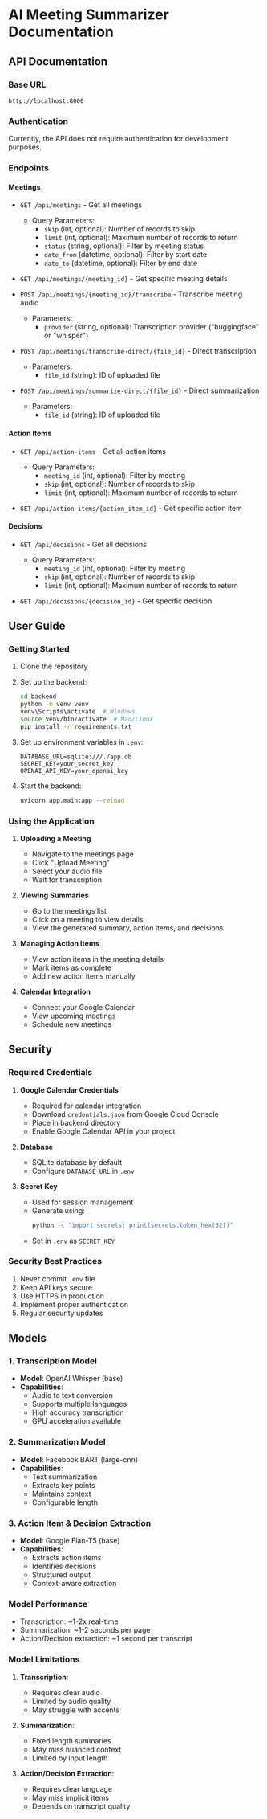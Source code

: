 # AI Meeting Summarizer Documentation

## API Documentation

### Base URL
```
http://localhost:8000
```

### Authentication
Currently, the API does not require authentication for development purposes.

### Endpoints

#### Meetings
- `GET /api/meetings` - Get all meetings
  - Query Parameters:
    - `skip` (int, optional): Number of records to skip
    - `limit` (int, optional): Maximum number of records to return
    - `status` (string, optional): Filter by meeting status
    - `date_from` (datetime, optional): Filter by start date
    - `date_to` (datetime, optional): Filter by end date

- `GET /api/meetings/{meeting_id}` - Get specific meeting details

- `POST /api/meetings/{meeting_id}/transcribe` - Transcribe meeting audio
  - Parameters:
    - `provider` (string, optional): Transcription provider ("huggingface" or "whisper")

- `POST /api/meetings/transcribe-direct/{file_id}` - Direct transcription
  - Parameters:
    - `file_id` (string): ID of uploaded file

- `POST /api/meetings/summarize-direct/{file_id}` - Direct summarization
  - Parameters:
    - `file_id` (string): ID of uploaded file

#### Action Items
- `GET /api/action-items` - Get all action items
  - Query Parameters:
    - `meeting_id` (int, optional): Filter by meeting
    - `skip` (int, optional): Number of records to skip
    - `limit` (int, optional): Maximum number of records to return

- `GET /api/action-items/{action_item_id}` - Get specific action item

#### Decisions
- `GET /api/decisions` - Get all decisions
  - Query Parameters:
    - `meeting_id` (int, optional): Filter by meeting
    - `skip` (int, optional): Number of records to skip
    - `limit` (int, optional): Maximum number of records to return

- `GET /api/decisions/{decision_id}` - Get specific decision


## User Guide

### Getting Started
1. Clone the repository
2. Set up the backend:
   ```bash
   cd backend
   python -m venv venv
   venv\Scripts\activate  # Windows
   source venv/bin/activate  # Mac/Linux
   pip install -r requirements.txt
   ```

3. Set up environment variables in `.env`:
   ```
   DATABASE_URL=sqlite:///./app.db
   SECRET_KEY=your_secret_key
   OPENAI_API_KEY=your_openai_key
   ```

4. Start the backend:
   ```bash
   uvicorn app.main:app --reload
   ```

### Using the Application

1. **Uploading a Meeting**
   - Navigate to the meetings page
   - Click "Upload Meeting"
   - Select your audio file
   - Wait for transcription

2. **Viewing Summaries**
   - Go to the meetings list
   - Click on a meeting to view details
   - View the generated summary, action items, and decisions

3. **Managing Action Items**
   - View action items in the meeting details
   - Mark items as complete
   - Add new action items manually

4. **Calendar Integration**
   - Connect your Google Calendar
   - View upcoming meetings
   - Schedule new meetings

## Security

### Required Credentials

1. **Google Calendar Credentials**
   - Required for calendar integration
   - Download `credentials.json` from Google Cloud Console
   - Place in backend directory
   - Enable Google Calendar API in your project

2. **Database**
   - SQLite database by default
   - Configure `DATABASE_URL` in `.env`

3. **Secret Key**
   - Used for session management
   - Generate using:
     ```bash
     python -c "import secrets; print(secrets.token_hex(32))"
     ```
   - Set in `.env` as `SECRET_KEY`

### Security Best Practices
1. Never commit `.env` file
2. Keep API keys secure
3. Use HTTPS in production
4. Implement proper authentication
5. Regular security updates

## Models

### 1. Transcription Model
- **Model**: OpenAI Whisper (base)
- **Capabilities**:
  - Audio to text conversion
  - Supports multiple languages
  - High accuracy transcription
  - GPU acceleration available

### 2. Summarization Model
- **Model**: Facebook BART (large-cnn)
- **Capabilities**:
  - Text summarization
  - Extracts key points
  - Maintains context
  - Configurable length

### 3. Action Item & Decision Extraction
- **Model**: Google Flan-T5 (base)
- **Capabilities**:
  - Extracts action items
  - Identifies decisions
  - Structured output
  - Context-aware extraction

### Model Performance
- Transcription: ~1-2x real-time
- Summarization: ~1-2 seconds per page
- Action/Decision extraction: ~1 second per transcript

### Model Limitations
1. **Transcription**:
   - Requires clear audio
   - Limited by audio quality
   - May struggle with accents

2. **Summarization**:
   - Fixed length summaries
   - May miss nuanced context
   - Limited by input length

3. **Action/Decision Extraction**:
   - Requires clear language
   - May miss implicit items
   - Depends on transcript quality 